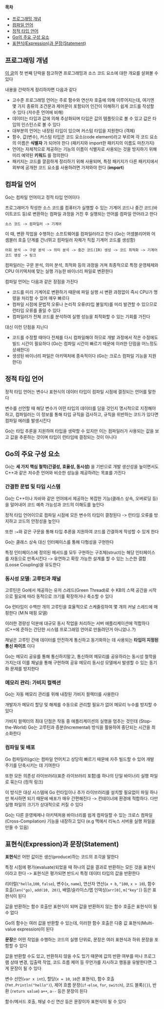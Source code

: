 #### 목차
- [프로그래밍 개념](#프로그래밍-개념)
- [컴파일 언어](#컴파일-언어)
- [정적 타입 언어](#정적-타입-언어)
- [Go의 주요 구성 요소](#go의-주요-구성-요소)
- [표현식(Expression)과 문장(Statement)](#표현식expression과-문장statement)


## 프로그래밍 개념

[이 글](https://go101.org/article/basic-code-elements-introduction.html)의 첫 번째 단락을 참고하면 프로그래밍과 소스 코드 요소에 대한 개요를 살펴볼 수 있다

내용을 간략하게 정리하자면 다음과 같다
- 고수준 프로그래밍 언어는 주로 함수와 연산자 호출에 의해 이루어지는데, 여기엔 몇 가지 종류의 조건문과 제어문이 포함되어 인간이 이해하기 쉽게 코드를 작성할 수 있다 (저수준 언어에 비해)
- 데이터는 타입과 값에 의해 추상화되며 타입은 값의 템플릿으로 볼 수 있고 값은 타입의 인스턴스로 볼 수 있다
- 대부분의 언어는 내장된 타입이 있으며 커스텀 타입을 지원한다 (객체)
- 함수, 값(변수), 커스텀 타입은 코드 요소(code element)라고 부르며 각 코드 요소의 이름은 **식별자** 가 되어야 한다 (패키지와 import한 패키지의 이름도 마찬가지)
- 언어는 자체적으로 제공하는 기능의 이름이 식별자로 사용되는 것을 방지하기 위해 미리 예약된 **키워드** 를 정의한다
- 패키지는 코드를 깔끔하게 정리하기 위해 사용되며, 특정 패키지가 다른 패키지에서 외부에 공개한 코드 요소를 사용하려면 가져와야 한다 (**import**)


## 컴파일 언어 

Go는 컴파일 언어이고 정적 타입 언어이다

프로그래머가 작성한 소스 코드를 컴퓨터가 실행할 수 있는 기계어 코드나 중간 코드(바이트코드 등)로 변환하는 컴파일 과정을 거친 후 실행되는 언어를 컴파일 언어라고 한다

`소스 코드 -> 컴파일러 -> 기계어`

이 때, 변환 작업을 수행하는 소프트웨어를 컴파일러라고 한다 (Go는 어셈블리어와 어셈블러 호출 단계를 건너뛰고 컴파일러 자체가 직접 기계어 코드를 생성함)

`어휘 분석 -> 구문 분석 -> 의미 분석 -> 중간 코드(IR) 생성 -> 코드 최적화 -> 기계어 코드 생성 -> 링크`

컴파일러는 구문 분석, 의미 분석, 최적화 등의 과정을 거쳐 최종적으로 특정 운영체제와 CPU 아키텍처에 맞는 실행 가능한 바이너리 파일로 변환한다

컴파일 언어는 다음과 같은 장점을 가진다
- 코드를 미리 기계어로 변환하기 때문에 파일 실행 시 변환 과정없이 즉시 CPU가 명령을 처리할 수 있어 매우 빠르다
- 컴파일 시점에 문법적 오류나 논리적 오류(타입 불일치)를 미리 발견할 수 있으므로 런타임 오류를 줄일 수 있다
- 컴파일러가 전체 코드를 분석하여 실행 성능을 최적화할 수 있는 기회를 가진다

대신 이런 단점을 지닌다
- 코드를 수정할 때마다 전체를 다시 컴파일해야 하므로 개발 과정에서 작은 수정에도 빌드 시간이 필요하다 (Go는 컴파일 시간이 빠르기 때문에 이러한 단점을 어느정도 상쇄한다)
- 생성된 바이너리 파일은 아키텍처에 종속적이다 (Go는 크로스 컴파일 기능을 지원한다)


## 정적 타입 언어

정적 타입 언어는 변수나 표현식의 데이터 타입이 컴파일 시점에 결정되는 언어를 말한다

변수를 선언할 때 해당 변수가 어떤 타입의 데이터를 담을 것인지 명시적으로 지정해야 하고, 컴파일러는 이 정보를 통해 타입 규칙을 검사하고, 규칙을 위반하는 코드가 있다면 컴파일 에러를 발생시킨다

Go는 타입 추론을 지원하여 타입을 생략할 수 있지만 이는 컴파일러가 사용되는 값을 보고 값을 추론하는 것이며 타입이 런타임에 결정되는 것이 아니다


## Go의 주요 구성 요소

Go는 **세 가지 핵심 철학(간결성, 효율성, 동시성)** 을 기반으로 개발 생산성을 높이면서도 C++과 같은 저수준 언어와 비슷한 성능을 제공하려는 목표를 가진다

### 간결한 문법 및 타입 시스템

Go는 C++이나 자바와 같은 언어에서 제공하는 복잡한 기능(클래스 상속, 오버로딩 등)을 덜어내어 코드 예측 가능성과 코드의 이해도를 높인다 

정적 타입 언어이므로 컴파일 시점에 모든 변수의 타입이 결정된다 -> 런타임 오류를 방지하고 코드의 안정성을 높인다

또한 `:=`와 같은 구문을 통해 타입 추론을 지원하여 코드를 간결하게 작성할 수 있게 한다

Go는 클래스 상속 대신 인터페이스를 통해 다형성을 구현한다

특정 인터페이스에 정의된 메서드를 모두 구현하는 구조체(struct)는 해당 인터페이스를 자동으로 만족시킨다 -> 유연하고 확장 가능한 설계를 할 수 있는 느슨한 결합(Loose Coupling)을 유도한다


### 동시성 모델: 고루틴과 채널

고루틴은 Go에서 제공하는 유저 스레드(Green Thread)로 수 KB의 스택 공간을 시작으로 필요에 따라 동적으로 크기를 확장하거나 축소할 수 있다

Go 런타임이 수백만 개의 고루틴을 효율적으로 스케줄링하여 몇 개의 커널 스레드에 매핑한다 (M:N 매핑 모델)

이러한 경량성 덕분에 대규모 동시 작업을 처리하는 서버 애플리케이션에 적합하다 (C++에 준하는 간단한 시스템 프로그래밍 언어로 만들려던거 아니었나..?)

채널은 고루틴 간에 데이터를 안전하게 통신하고 동기화하는 데 사용되는 **타입이 지정된 통신 파이프** 이다

Go는 메모리 공유를 통해 통신하지말고, 통신하여 메모리를 공유하라는 동시성 철학을 가지는데 이를 채널을 통해 구현하여 공유 메모리 동시성 모델에서 발생할 수 있는 동기화 문제를 방지한다

### 메모리 관리: 가비지 컬렉션

Go는 자동 메모리 관리를 위해 내장된 가비지 컬렉터를 사용한다

개발자가 메모리 할당 및 해제를 수동으로 관리할 필요가 없어 메모리 누수를 방지할 수 있다

가비지 컬렉터의 최대 단점은 작동 중 애플리케이션의 실행을 멈추는 것인데 (Stop-the-World) Go는 고루틴과 증분(Incremental) 방식을 활용하여 중단되는 시간을 최소화한다


### 컴파일 및 배포

Go 컴파일러(gc)는 컴파일 언어치고 상당히 빠르기 때문에 자주 빌드할 수 있어 개발 주기를 단축시키는 데 기여한다

또한 모든 의존성 라이브러리(표준 라이브러리 포함)를 하나의 단일 바이너리 실행 파일로 묶는다 (정적 링크)

이 방식은 대상 시스템에 Go 런타임이나 추가 라이브러리를 설치할 필요없이 파일 하나만 복사하면 되기 때문에 배포가 매우 간편해진다 -> 컨테이너에 환경에 적합하다. 다만 실행 파일의 크기가 상대적으로 커질 수 있다

Go는 다른 운영체제나 아키텍처용 바이너리를 쉽게 컴파일할 수 있는 크로스 컴파일(Cross-Compilation) 기능을 내장하고 있다 (e.g 맥에서 리눅스 서버용 실행 파일을 만들 수 있음)


## 표현식(Expression)과 문장(Statement)

**표현식**은 어떤 값이든 생산(produce)하는 코드의 조각을 말한다

특정 시점에 평가(evaluate)되었을 때 하나의 값을 결과로 반환하는 모든 것을 표현식이라고 한다 -> 표현식은 평가되면 반드시 특정 데이터 타입의 값을 반환한다

리터럴(`"hello`,`100`, `false`), 변수(`x`, `name`), 연산자 연산(`a + b`, `^100`, `x > 10`), 함수 호출(`len("go)`, `add(10, 20)`), 배열/슬라이스/맵 인덱싱(`arr[0]`, `m["key"]`) 등은 표현식이 된다

값을 반환하는 함수 호출만 표현식이 되며 값을 반환하지 않는 함수 호출은 표현식이 될 수 없다 

Go의 함수는 여러 값을 반환할 수 있는데, 이러한 함수 호출은 다중 값 표현식(Multi-value expression)이 된다

**문장**은 어떤 작업을 수행하는 코드의 실행 단위로, 문장은 여러 표현식과 하위 문장을 포함할 수 있다

값을 반환할 수도 있고, 반환하지 않을 수도 있기 때문에 값의 반환 여부를 떠나 프로그램 상태 변경, 입출력 작업, 코드 흐름 제어 등 무언가를 지시하고 행동을 유발한다면 그게 문장이 될 수 있다

변수 선언(`var x int`), 할당(`x = 10`, `10`은 표현식), 함수 호출(`fmt.Println("hello")`), 제어 흐름 문장(`if-else`, `for`, `switch`), 코드 블록(`{}`), 반환 (`return value`) `a++`, `a--` 등은 문장이 된다

함수/메서드 호출, 채널 수신 연산 등은 문장이자 표현식이 될 수 있다